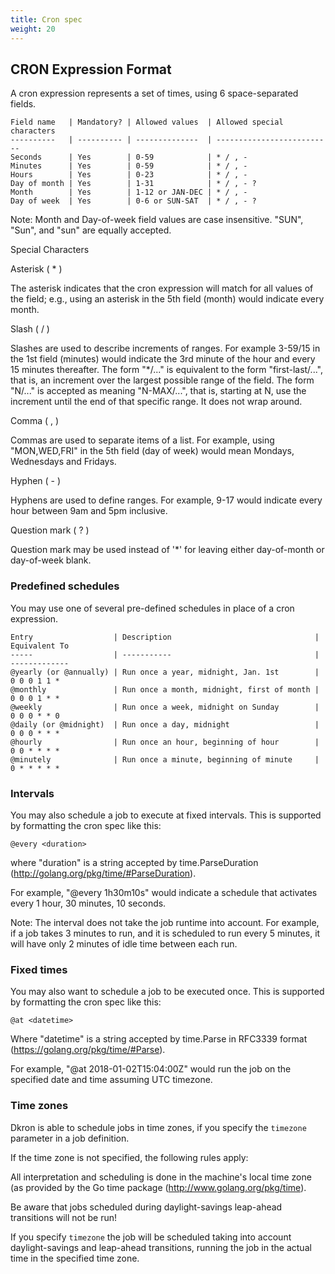 ```yaml
---
title: Cron spec
weight: 20
---
```


## CRON Expression Format

A cron expression represents a set of times, using 6 space-separated fields.

	Field name   | Mandatory? | Allowed values  | Allowed special characters
	----------   | ---------- | --------------  | --------------------------
	Seconds      | Yes        | 0-59            | * / , -
	Minutes      | Yes        | 0-59            | * / , -
	Hours        | Yes        | 0-23            | * / , -
	Day of month | Yes        | 1-31            | * / , - ?
	Month        | Yes        | 1-12 or JAN-DEC | * / , -
	Day of week  | Yes        | 0-6 or SUN-SAT  | * / , - ?

Note: Month and Day-of-week field values are case insensitive.  "SUN", "Sun",
and "sun" are equally accepted.

Special Characters

Asterisk ( * )

The asterisk indicates that the cron expression will match for all values of the
field; e.g., using an asterisk in the 5th field (month) would indicate every
month.

Slash ( / )

Slashes are used to describe increments of ranges. For example 3-59/15 in the
1st field (minutes) would indicate the 3rd minute of the hour and every 15
minutes thereafter. The form "*\/..." is equivalent to the form "first-last/...",
that is, an increment over the largest possible range of the field.  The form
"N/..." is accepted as meaning "N-MAX/...", that is, starting at N, use the
increment until the end of that specific range.  It does not wrap around.

Comma ( , )

Commas are used to separate items of a list. For example, using "MON,WED,FRI" in
the 5th field (day of week) would mean Mondays, Wednesdays and Fridays.

Hyphen ( - )

Hyphens are used to define ranges. For example, 9-17 would indicate every
hour between 9am and 5pm inclusive.

Question mark ( ? )

Question mark may be used instead of '*' for leaving either day-of-month or
day-of-week blank.

### Predefined schedules

You may use one of several pre-defined schedules in place of a cron expression.

	Entry                  | Description                                | Equivalent To
	-----                  | -----------                                | -------------
	@yearly (or @annually) | Run once a year, midnight, Jan. 1st        | 0 0 0 1 1 *
	@monthly               | Run once a month, midnight, first of month | 0 0 0 1 * *
	@weekly                | Run once a week, midnight on Sunday        | 0 0 0 * * 0
	@daily (or @midnight)  | Run once a day, midnight                   | 0 0 0 * * *
	@hourly                | Run once an hour, beginning of hour        | 0 0 * * * *
	@minutely              | Run once a minute, beginning of minute     | 0 * * * * *

### Intervals

You may also schedule a job to execute at fixed intervals.  This is supported by
formatting the cron spec like this:

    @every <duration>

where "duration" is a string accepted by time.ParseDuration
(http://golang.org/pkg/time/#ParseDuration).

For example, "@every 1h30m10s" would indicate a schedule that activates every
1 hour, 30 minutes, 10 seconds.

Note: The interval does not take the job runtime into account.  For example,
if a job takes 3 minutes to run, and it is scheduled to run every 5 minutes,
it will have only 2 minutes of idle time between each run.

### Fixed times

You may also want to schedule a job to be executed once. This is supported by
formatting the cron spec like this:

    @at <datetime>

Where "datetime" is a string accepted by time.Parse in RFC3339 format
(https://golang.org/pkg/time/#Parse).

For example, "@at 2018-01-02T15:04:00Z" would run the job on the specified date and time
assuming UTC timezone.

### Time zones

Dkron is able to schedule jobs in time zones, if you specify the `timezone` parameter in a
job definition.

If the time zone is not specified, the following rules apply:

All interpretation and scheduling is done in the machine's local time zone (as
provided by the Go time package (http://www.golang.org/pkg/time).

Be aware that jobs scheduled during daylight-savings leap-ahead transitions will
not be run!

If you specify `timezone` the job will be scheduled taking into account daylight-savings 
and leap-ahead transitions, running the job in the actual time in the specified time zone.
